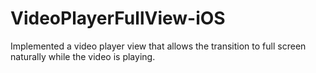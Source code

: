 # VideoPlayerFullView-iOS
Implemented a video player view that allows the transition to full screen naturally while the video is playing.
